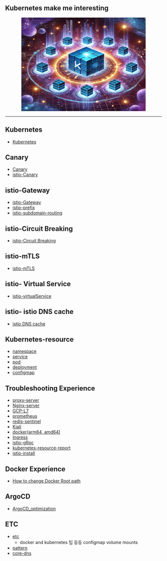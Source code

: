 Kubernetes make me interesting
---

<p align="center">
  <img src="img.png"  width="400" height="300"/>
</p>

---
## Kubernetes
- [Kubernetes](https://github.com/youyoungnam/kubernetes-implement/tree/main/k8s-preparation)


## Canary
- [Canary](https://github.com/youyoungnam/kubernetes-implement/tree/main/Canary)
- [istio-Canary](https://github.com/youyoungnam/kubernetes-implement/tree/main/Canary/istio-canary)


## istio-Gateway
- [istio-Gateway](https://github.com/youyoungnam/kubernetes-implement/tree/main/istio/Istio-gateway)
- [istio-prefix](https://github.com/youyoungnam/kubernetes-implement/tree/main/istio/istio-prifx)
- [istio-subdomain-routing](https://github.com/youyoungnam/kubernetes-implement/tree/main/istio/istio-subdomain-routing)


## istio-Circuit Breaking
- [istio-Circuit Breaking](https://github.com/youyoungnam/kubernetes-implement/tree/main/istio/istio-Circuit-Breaking)


## istio-mTLS
- [istio-mTLS](https://github.com/youyoungnam/kubernetes-implement/tree/main/istio/istio-mtls)


## istio- Virtual Service
- [istio-virtualService](https://github.com/youyoungnam/kubernetes-implement/tree/main/istio/istio-virtualService)

## istio- istio DNS cache
- [istio DNS cache](https://github.com/youyoungnam/kubernetes-implement/tree/main/istio/istio-coredns)


## Kubernetes-resource
- [namespace](https://github.com/youyoungnam/kubernetes-implement/tree/main/resources/namespace)
- [service](https://github.com/youyoungnam/kubernetes-implement/tree/main/resources/service)
- [pod](https://github.com/youyoungnam/kubernetes-implement/tree/main/resources/pod)
- [deployment](https://github.com/youyoungnam/kubernetes-implement/tree/main/resources/deployment)
- [configmap](https://github.com/youyoungnam/kubernetes-implement/tree/main/resources/configmap)


## Troubleshooting Experience
- [proxy-server](https://github.com/youyoungnam/kubernetes-implement/tree/main/troubleshooting/Proxy-server)
- [Nginx-server](https://github.com/youyoungnam/kubernetes-implement/tree/main/troubleshooting/Nginx-Proxy)
- [GCP-L7](https://github.com/youyoungnam/kubernetes-implement/tree/main/troubleshooting/GCP-L7(Load-Balancer))
- [prometheus](https://github.com/youyoungnam/kubernetes-implement/tree/main/troubleshooting/prometheus)
- [redis-sentinel](https://github.com/youyoungnam/kubernetes-implement/tree/main/troubleshooting/redis-sentinel)
- [Kiali](https://github.com/youyoungnam/kubernetes-implement/tree/main/troubleshooting/Kiali)
- [docker(arm64, amd64)](https://github.com/youyoungnam/kubernetes-implement/tree/main/troubleshooting/amd64-arm64)
- [Ingress](https://github.com/youyoungnam/kubernetes-implement/tree/main/troubleshooting/Ingress)
- [istio-gRpc](https://github.com/youyoungnam/kubernetes-implement/tree/main/troubleshooting/istio-gRpc)
- [kubernetes-resource-report](https://github.com/youyoungnam/kubernetes-implement/tree/main/troubleshooting/kubernetes-resource-report)
- [istio-install](https://github.com/youyoungnam/kubernetes-implement/tree/main/troubleshooting/istio-install)


## Docker Experience
- [How to change Docker Root path](https://github.com/youyoungnam/kubernetes-implement/tree/main/Docker/Docker-Root-Dir-Change)


## ArgoCD
- [ArgoCD_optimization](https://github.com/youyoungnam/kubernetes-implement/tree/main/ArgoCD/ArgoCD_optimization)

## ETC
- [etc](https://github.com/youyoungnam/kubernetes-implement/tree/main/etc)
  - docker and kubernetes 팁 등등 configmap volume mounts
- [pattern](https://github.com/youyoungnam/kubernetes-implement/tree/main/pattern)
- [core-dns](https://github.com/youyoungnam/kubernetes-implement/tree/main/etc/core-dns)
